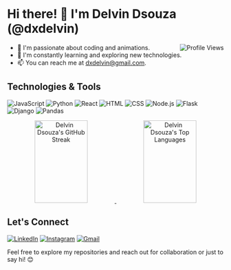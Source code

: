 # Hi there! 👋 I'm Delvin Dsouza (@dxdelvin)


<a href="https://komarev.com/ghpvc/?username=dxdelvin">
  <img align="right" src="https://komarev.com/ghpvc/?username=dxdelvin&label=Profile%20Views&color=0e75b6&style=flat" alt="Profile Views" />
</a>

- 👀 I'm passionate about coding and animations.
- 🌱 I'm constantly learning and exploring new technologies.
- 📫 You can reach me at [dxdelvin@gmail.com](mailto:dxdelvin@gmail.com).

## Technologies & Tools

![JavaScript](https://img.shields.io/badge/JavaScript-F0DB4F?style=flat&logo=javascript&logoColor=F0DB4F)
![Python](https://img.shields.io/badge/Python-3776AB?style=flat&logo=python&logoColor=3776AB)
![React](https://img.shields.io/badge/React-61DAFB?style=flat&logo=react&logoColor=61DAFB)
![HTML](https://img.shields.io/badge/HTML5-E34F26?style=flat&logo=html5&logoColor=white)
![CSS](https://img.shields.io/badge/CSS3-1572B6?style=flat&logo=css3&logoColor=white)
![Node.js](https://img.shields.io/badge/Node.js-3C873A?style=flat&labelColor=black&logo=node.js&logoColor=3C873A)
![Flask](https://img.shields.io/badge/Flask-000000?style=flat&logo=flask&logoColor=white)
![Django](https://img.shields.io/badge/Django-092E20?style=flat&logo=django&logoColor=white)
![Pandas](https://img.shields.io/badge/Pandas-150458?style=flat&logo=pandas&logoColor=white)



<!-- Add the GitHub Activity Graph section -->
<div align="center">
  <a href="https://github.com/dxdelvin">
    <img alt="Delvin Dsouza's GitHub Streak" src="https://github-readme-streak-stats.herokuapp.com/?user=dxdelvin&theme=radical&border=7F3FBF&background=0D1117" height="192px" width="49.5%"/>
  </a>
  <a href="https://github.com/dxdelvin">
    <img alt="Delvin Dsouza's Top Languages" src="https://github-readme-stats.vercel.app/api/top-langs/?username=dxdelvin&langs_count=8&layout=compact&theme=react&border_color=4285F4&bg_color=0D1117&title_color=F85D7F&icon_color=F8D866" height="192px" width="49.5%"/>
  </a>
</div>

## Let's Connect

[![LinkedIn](https://img.shields.io/badge/LinkedIn-0077B5?style=flat&logo=linkedin&logoColor=white)](https://linkedin.com/in/dxdelvin)
[![Instagram](https://img.shields.io/badge/Instagram-fe4164?style=flat&logo=instagram&logoColor=white)](https://instagram.com/dxdelvin_)
[![Gmail](https://img.shields.io/badge/Instagram-fe4164?style=flat&logo=gmail&logoColor=white)](https://instagram.com/dxdelvin_)

Feel free to explore my repositories and reach out for collaboration or just to say hi! 😊
